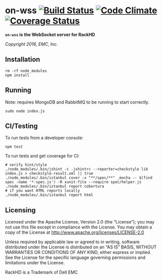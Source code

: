 # on-wss [![Build Status](https://travis-ci.org/RackHD/on-wss.svg?branch=master)](https://travis-ci.org/RackHD/on-wss) [![Code Climate](https://codeclimate.com/github/RackHD/on-wss/badges/gpa.svg)](https://codeclimate.com/github/RackHD/on-wss) [![Coverage Status](https://coveralls.io/repos/github/RackHD/on-wss/badge.svg?branch=master)](https://coveralls.io/github/RackHD/on-wss?branch=master)

__`on-wss` is the WebSocket server for RackHD__

_Copyright 2016, EMC, Inc._

## Installation

    rm -rf node_modules
    npm install

## Running

Note: requires MongoDB and RabbitMQ to be running to start correctly.

    sudo node index.js

## CI/Testing

To run tests from a developer console:

    npm test

To run tests and get coverage for CI:

    # verify hint/style
    ./node_modules/.bin/jshint -c .jshintrc --reporter=checkstyle lib index.js > checkstyle-result.xml || true
    ./node_modules/.bin/istanbul cover -x "**/spec/**" _mocha -- $(find spec -name '*-spec.js') -R xunit-file --require spec/helper.js
    ./node_modules/.bin/istanbul report cobertura
    # if you want HTML reports locally
    ./node_modules/.bin/istanbul report html


## Licensing

Licensed under the Apache License, Version 2.0 (the “License”); you may not use this file except in compliance with the License. You may obtain a copy of the License at http://www.apache.org/licenses/LICENSE-2.0

Unless required by applicable law or agreed to in writing, software distributed under the License is distributed on an “AS IS” BASIS, WITHOUT WARRANTIES OR CONDITIONS OF ANY KIND, either express or implied. See the License for the specific language governing permissions and limitations under the License.

RackHD is a Trademark of Dell EMC
